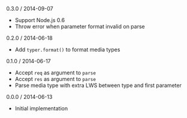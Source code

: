 0.3.0 / 2014-09-07


  * Support Node.js 0.6
  * Throw error when parameter format invalid on parse

0.2.0 / 2014-06-18


  * Add `typer.format()` to format media types

0.1.0 / 2014-06-17


  * Accept `req` as argument to `parse`
  * Accept `res` as argument to `parse`
  * Parse media type with extra LWS between type and first parameter

0.0.0 / 2014-06-13


  * Initial implementation
